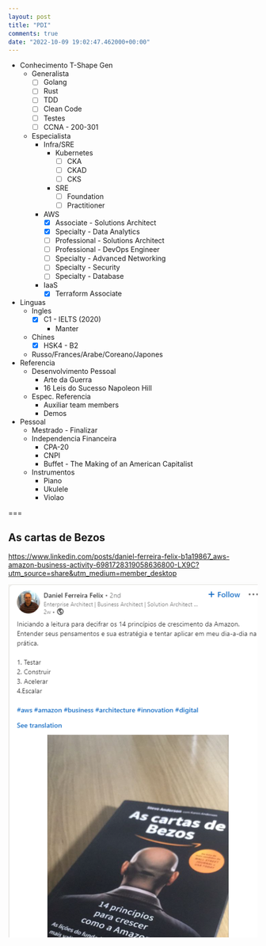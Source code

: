 ```yaml
---
layout: post
title: "PDI"
comments: true
date: "2022-10-09 19:02:47.462000+00:00"
---
```



* Conhecimento T-Shape Gen
    * Generalista
        * [ ] Golang
        * [ ] Rust
        * [ ] TDD
        * [ ] Clean Code
        * [ ] Testes
        * [ ] CCNA - 200-301
    * Especialista
        * Infra/SRE
            * Kubernetes
                * [ ] CKA
                * [ ] CKAD
                * [ ] CKS
            * SRE
                * [ ] Foundation
                * [ ] Practitioner
        * AWS
            * [x] Associate - Solutions Architect
            * [x] Specialty - Data Analytics
            * [ ] Professional - Solutions Architect 
            * [ ] Professional - DevOps Engineer 
            * [ ] Specialty - Advanced Networking
            * [ ] Specialty - Security
            * [ ] Specialty - Database
        * IaaS
            * [x] Terraform Associate
* Linguas
    * Ingles
        * [x] C1 - IELTS (2020)
            * Manter
    * Chines
        * [x] HSK4 - B2
    * Russo/Frances/Arabe/Coreano/Japones
* Referencia
    * Desenvolvimento Pessoal
        * Arte da Guerra
        * 16 Leis do Sucesso Napoleon Hill
    * Espec. Referencia
        * Auxiliar team members
        * Demos
* Pessoal
    * Mestrado - Finalizar 
    * Independencia Financeira
        * CPA-20
        * CNPI
        * Buffet - The Making of an American Capitalist
    * Instrumentos
        * Piano
        * Ukulele
        * Violao
        
===

## As cartas de Bezos

https://www.linkedin.com/posts/daniel-ferreira-felix-b1a19867_aws-amazon-business-activity-6981728319058636800-LX9C?utm_source=share&utm_medium=member_desktop

![](/assets/img/l8l4A6B1E_0a123834f6b89aaad9d03d9fa60db366.png)

        